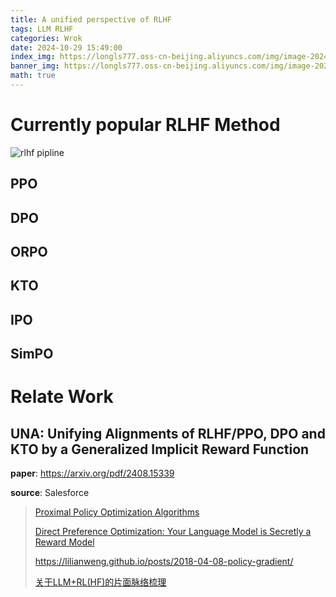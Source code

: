 ```yaml
---
title: A unified perspective of RLHF
tags: LLM RLHF
categories: Wrok
date: 2024-10-29 15:49:00
index_img: https://longls777.oss-cn-beijing.aliyuncs.com/img/image-20241030133028665.png
banner_img: https://longls777.oss-cn-beijing.aliyuncs.com/img/image-20241030133028665.png
math: true
---
```


# Currently popular RLHF Method

![rlhf pipline](https://longls777.oss-cn-beijing.aliyuncs.com/img/image-20241030133028665.png)

## PPO

## DPO

## ORPO

## KTO

## IPO

## SimPO



# Relate Work

## UNA: Unifying Alignments of RLHF/PPO, DPO and KTO by a Generalized Implicit Reward Function

**paper**: https://arxiv.org/pdf/2408.15339

**source**: Salesforce























> [Proximal Policy Optimization Algorithms](https://arxiv.org/pdf/1707.06347)
>
> [Direct Preference Optimization: Your Language Model is Secretly a Reward Model](https://arxiv.org/pdf/2305.18290)
>
> https://lilianweng.github.io/posts/2018-04-08-policy-gradient/
>
> [关于LLM+RL(HF)的片面脉络梳理](https://zhuanlan.zhihu.com/p/1686790674)